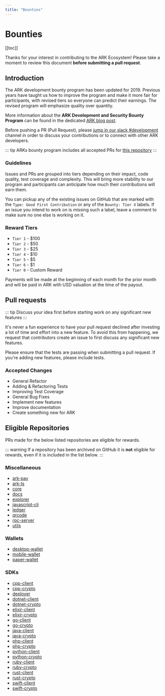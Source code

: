 ```yaml
---
title: "Bounties"
---
```


# Bounties

[[toc]]

Thanks for your interest in contributing to the ARK Ecosystem! Please take a moment to review this document **before submitting a pull request**.

## Introduction

The ARK development bounty program has been updated for 2019. Previous years have taught us how to improve the program and make it more fair for participants, with revised tiers so everyone can predict their earnings. The revised program will emphasize quality over quantity.

More information about the **ARK Development and Security Bounty Program** can be found in the dedicated [ARK blog post](https://blog.ark.io/ark-development-and-security-bounty-program-a95122d06879).

Before pushing a PR (Pull Request), please [jump in our slack #development](https://ark.io/slack) channel in order to discuss your contributions or to connect with other ARK developers.

::: tip
ARKs bounty program includes all accepted PRs for [this repository](https://github.com/ArkEcosystem/docs)
:::

### Guidelines

Issues and PRs are grouped into tiers depending on their impact, code quality, test coverage and complexity. This will bring more stability to our program and participants can anticipate how much their contributions will earn them.

You can pickup any of the existing issues on GitHub that are marked with the `Type: Good First Contribution` or any of the `Bounty: Tier X` labels. If an issue you intend to work on is missing such a label, leave a comment to make sure no one else is working on it.

### Reward Tiers

 - `Tier 1` - $100
 - `Tier 2` - $50
 - `Tier 3` - $25
 - `Tier 4` - $10
 - `Tier 5` - $5
 - `Tier 6` - $1
 - `Tier 0` - Custom Reward

Payments will be made at the beginning of each month for the prior month and will be paid in ARK with USD valuation at the time of the payout.

## Pull requests

::: tip
Discuss your idea first before starting work on any significant new features
:::

It's never a fun experience to have your pull request declined after investing a lot of time and effort into a new feature. To avoid this from happening, we request that contributors create an issue to first discuss any significant new features.

Please ensure that the tests are passing when submitting a pull request. If you're adding new features, please include tests.

### Accepted Changes

- General Refactor
- Adding & Refactoring Tests
- Improving Test Coverage
- General Bug Fixes
- Implement new features
- Improve documentation
- Create something new for ARK

## Eligible Repositories

PRs made for the below listed repositories are eligible for rewards.

::: warning
If a repository has been archived on GitHub it is **not** eligible for rewards, even if it is included in the list below.
:::

### Miscellaneous

- [ark-pay](https://github.com/ARKEcosystem/pay)
- [ark-ts](https://github.com/ARKEcosystem/ark-ts)
- [core](https://github.com/ARKEcosystem/core)
- [docs](https://github.com/ARKEcosystem/docs)
- [explorer](https://github.com/ARKEcosystem/explorer)
- [javascript-cli](https://github.com/ARKEcosystem/javascript-cli)
- [ledger](https://github.com/ARKEcosystem/ledger)
- [qrcode](https://github.com/ARKEcosystem/qrcode)
- [rpc-server](https://github.com/ARKEcosystem/rpc-server)
- [utils](https://github.com/ArkEcosystem/utils)

### Wallets

- [desktop-wallet](https://github.com/ARKEcosystem/desktop-wallet)
- [mobile-wallet](https://github.com/ARKEcosystem/mobile-wallet)
- [paper-wallet](https://github.com/ARKEcosystem/paper-wallet)

### SDKs

- [cpp-client](https://github.com/ARKEcosystem/cpp-client)
- [cpp-crypto](https://github.com/ARKEcosystem/cpp-crypto)
- [deployer](https://github.com/ARKEcosystem/deployer)
- [dotnet-client](https://github.com/ARKEcosystem/dotnet-client)
- [dotnet-crypto](https://github.com/ARKEcosystem/dotnet-crypto)
- [elixir-client](https://github.com/ARKEcosystem/elixir-client)
- [elixir-crypto](https://github.com/ARKEcosystem/elixir-crypto)
- [go-client](https://github.com/ARKEcosystem/go-client)
- [go-crypto](https://github.com/ARKEcosystem/go-crypto)
- [java-client](https://github.com/ARKEcosystem/java-client)
- [java-crypto](https://github.com/ARKEcosystem/java-crypto)
- [php-client](https://github.com/ARKEcosystem/php-client)
- [php-crypto](https://github.com/ARKEcosystem/php-crypto)
- [python-client](https://github.com/ARKEcosystem/python-client)
- [python-crypto](https://github.com/ARKEcosystem/python-crypto)
- [ruby-client](https://github.com/ARKEcosystem/ruby-client)
- [ruby-crypto](https://github.com/ARKEcosystem/ruby-crypto)
- [rust-client](https://github.com/ARKEcosystem/rust-client)
- [rust-crypto](https://github.com/ARKEcosystem/rust-crypto)
- [swift-client](https://github.com/ARKEcosystem/swift-client)
- [swift-crypto](https://github.com/ARKEcosystem/swift-crypto)
